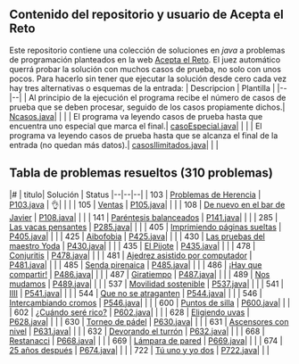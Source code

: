 ## Contenido del repositorio y usuario de Acepta el Reto
Este repositorio contiene una colección de soluciones en *java* a problemas de programación planteados en la web [Acepta el Reto](https://www.aceptaelreto.com/).  El juez automático querrá probar la solución con muchos casos de prueba, no solo con unos pocos. Para hacerlo sin tener que ejecutar la solución desde cero cada vez hay tres alternativas o esquemas de la entrada:
   | Descripcion | Plantilla |
   |--|--|
   | Al principio de la ejecución el programa recibe el número de casos de prueba que se deben procesar, seguido de los casos propiamente dichos.| [Ncasos.java](./src/Ncasos.java)| | |
   | El programa va leyendo casos de prueba hasta que encuentra uno especial que marca el final.| [casoEspecial.java](./src/casoEspecial.java)| | |
   | El programa va leyendo casos de prueba hasta que se alcanza el final de la entrada (no quedan más datos).| [casosIlimitados.java](./src/casosIlimitados.java)| | |



## Tabla de problemas resueltos (310 problemas)
|#  | titulo| Solución | Status
|--|--|--|
| 103 | [Problemas de Herencia](https://www.aceptaelreto.com/problem/statement.php?id=103) | [P103.java](./src/P103.java "P103.java") | 👌| | |
| 105 | [Ventas](https://www.aceptaelreto.com/problem/statement.php?id=105) | [P105.java](./src/P105.java "P105.java")| | |
| 108 | [De nuevo en el bar de Javier](https://www.aceptaelreto.com/problem/statement.php?id=108) | [P108.java](./src/P108.java "P108.java")| | |
| 141 | [Paréntesis balanceados](https://www.aceptaelreto.com/problem/statement.php?id=141) | [P141.java](./src/P141.java "P141.java")| | |
| 285 | [Las vacas pensantes](https://www.aceptaelreto.com/problem/statement.php?id=285) | [P285.java](./src/P285.java "P285.java")| | |
| 405 | [Imprimiendo páginas sueltas](https://www.aceptaelreto.com/problem/statement.php?id=405) | [P405.java](./src/P405.java "P405.java")| | |
| 425 | [Aibofobia](https://www.aceptaelreto.com/problem/statement.php?id=425) | [P425.java](./src/P425.java "P425.java")| | |
| 430 | [Las pruebas del maestro Yoda](https://www.aceptaelreto.com/problem/statement.php?id=430) | [P430.java](./src/P430.java "P430.java")| | |
| 435 | [El Pijote](https://www.aceptaelreto.com/problem/statement.php?id=435) | [P435.java](./src/P435.java "P435.java")| | |
| 478 | [Conjuritis](https://www.aceptaelreto.com/problem/statement.php?id=478) | [P478.java](./src/P478.java "P478.java")| | |
| 481 | [Ajedrez asistido por computador](https://www.aceptaelreto.com/problem/statement.php?id=481) | [P481.java](./src/P481.java "P481.java")| | |
| 485 | [Senda pirenaica](https://www.aceptaelreto.com/problem/statement.php?id=485) | [P485.java](./src/P485.java "P485.java")| | |
| 486 | [¡Hay que compartir!](https://www.aceptaelreto.com/problem/statement.php?id=486) | [P486.java](./src/P486.java "P486.java")| | |
| 487 | [Giratiempo](https://www.aceptaelreto.com/problem/statement.php?id=487) | [P487.java](./src/P487.java "P487.java")| | |
| 489 | [Nos mudamos](https://www.aceptaelreto.com/problem/statement.php?id=489) | [P489.java](./src/P489.java "P489.java")| | |
| 537 | [Movilidad sostenible](https://www.aceptaelreto.com/problem/statement.php?id=537) | [P537.java](./src/P537.java "P537.java")| | |
| 541 | [IIII](https://www.aceptaelreto.com/problem/statement.php?id=541) | [P541.java](./src/P541.java "P541.java")| | |
| 544 | [Que no se atraganten](https://www.aceptaelreto.com/problem/statement.php?id=544) | [P544.java](./src/P544.java "P544.java")| | |
| 546 | [Intercambiando cromos](https://www.aceptaelreto.com/problem/statement.php?id=546) | [P546.java](./src/P546.java "P546.java")| | |
| 600 | [Puntos de silla](https://www.aceptaelreto.com/problem/statement.php?id=600) | [P600.java](./src/P600.java "P600.java")| | |
| 602 | [¿Cuándo seré rico?](https://www.aceptaelreto.com/problem/statement.php?id=602) | [P602.java](./src/P602.java "P602.java")| | |
| 628 | [Eligiendo uvas](https://www.aceptaelreto.com/problem/statement.php?id=628) | [P628.java](./src/P628.java "P628.java")| | |
| 630 | [Torneo de pádel](https://www.aceptaelreto.com/problem/statement.php?id=630) | [P630.java](./src/P630.java "P630.java")| | |
| 631 | [Ascensores con nivel](https://www.aceptaelreto.com/problem/statement.php?id=631) | [P631.java](./src/P631.java "P631.java")| | |
| 632 | [Devorando el turrón](https://www.aceptaelreto.com/problem/statement.php?id=632) | [P632.java](./src/P632.java "P632.java")| | |
| 668 | [Restanacci](https://www.aceptaelreto.com/problem/statement.php?id=668) | [P668.java](./src/P668.java "P668.java")| | |
| 669 | [Lámpara de pared](https://www.aceptaelreto.com/problem/statement.php?id=669) | [P669.java](./src/P669.java "P669.java")| | |
| 674 | [25 años después](https://www.aceptaelreto.com/problem/statement.php?id=674) | [P674.java](./src/P674.java "P674.java")| | |
| 722 | [Tú uno y yo dos](https://www.aceptaelreto.com/problem/statement.php?id=722) | [P722.java](./src/P722.java "P722.java")| | |

